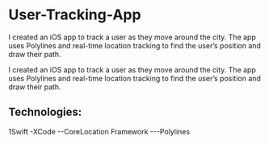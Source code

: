 # User-Tracking-App
I created an iOS app to track a user as they move around the city.  The app uses Polylines and real-time location tracking to find the user’s position and draw their path.

I created an iOS app to track a user as they move around the city.  The app uses Polylines and real-time location tracking to find the user’s position and draw their path.
## Technologies:
1Swift
-XCode
--CoreLocation Framework
---Polylines
